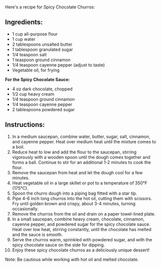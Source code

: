 Here's a recipe for Spicy Chocolate Churros:

## **Ingredients:**
- 1 cup all-purpose flour
- 1 cup water
- 2 tablespoons unsalted butter
- 1 tablespoon granulated sugar
- 1/4 teaspoon salt
- 1 teaspoon ground cinnamon
- 1/4 teaspoon cayenne pepper (adjust to taste)
- Vegetable oil, for frying

**For the Spicy Chocolate Sauce:**
- 4 oz dark chocolate, chopped
- 1/2 cup heavy cream
- 1/4 teaspoon ground cinnamon
- 1/4 teaspoon cayenne pepper
- 2 tablespoons powdered sugar

## **Instructions:**

1. In a medium saucepan, combine water, butter, sugar, salt, cinnamon, and cayenne pepper. Heat over medium heat until the mixture comes to a boil.
2. Reduce heat to low and add the flour to the saucepan, stirring vigorously with a wooden spoon until the dough comes together and forms a ball. Continue to stir for an additional 1-2 minutes to cook the flour.
3. Remove the saucepan from heat and let the dough cool for a few minutes.
4. Heat vegetable oil in a large skillet or pot to a temperature of 350°F (175°C).
5. Spoon the churro dough into a piping bag fitted with a star tip.
6. Pipe 4-6 inch long churros into the hot oil, cutting them with scissors. Fry until golden brown and crispy, about 3-4 minutes, turning occasionally.
7. Remove the churros from the oil and drain on a paper towel-lined plate.
8. In a small saucepan, combine heavy cream, chocolate, cinnamon, cayenne pepper, and powdered sugar for the spicy chocolate sauce. Heat over low heat, stirring constantly, until the chocolate has melted and the sauce is smooth.
9. Serve the churros warm, sprinkled with powdered sugar, and with the spicy chocolate sauce on the side for dipping.
10. Enjoy these spicy chocolate churros as a deliciously unique dessert!

Note: Be cautious while working with hot oil and melted chocolate.